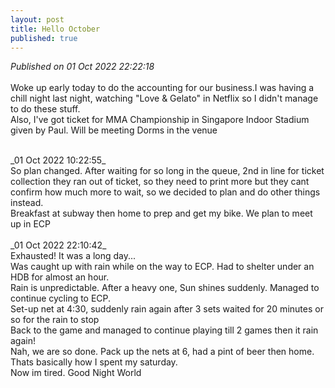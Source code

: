 ```yaml
---
layout: post
title: Hello October
published: true
---
```

_Published on 01 Oct 2022 22:22:18_
<br>
<br>
Woke up early today to do the accounting for our business.I was having a chill night last night, watching "Love & Gelato" in Netflix so I didn't manage to do these stuff. 
<br>
Also, I've got ticket for MMA Championship in Singapore Indoor Stadium given by Paul. Will be meeting Dorms in the venue
<br>
<!--more-->
<br>
_01 Oct 2022 10:22:55_
<br>
So plan changed. After waiting for so long in the queue, 2nd in line for ticket collection they ran out of ticket, so they need to print more but they cant confirm how much more to wait, so we decided to plan and do other things instead.
<br>
Breakfast at subway then home to prep and get my bike. We plan to meet up in ECP
<br>
<br>
_01 Oct 2022 22:10:42_
<br>
Exhausted! It was a long day...
<br>
Was caught up with rain while on the way to ECP. Had to shelter under an HDB for almost an hour.
<br>
Rain is unpredictable. After a heavy one, Sun shines suddenly. Managed to continue cycling to ECP.
<br>
Set-up net at 4:30, suddenly rain again after 3 sets waited for 20 minutes or so for the rain to stop
<br>
Back to the game and managed to continue playing till 2 games then it rain again!
<br>
Nah, we are so done. Pack up the nets at 6, had a pint of beer then home.
<br>
Thats basically how I spent my saturday.
<br>
Now im tired. Good Night World
